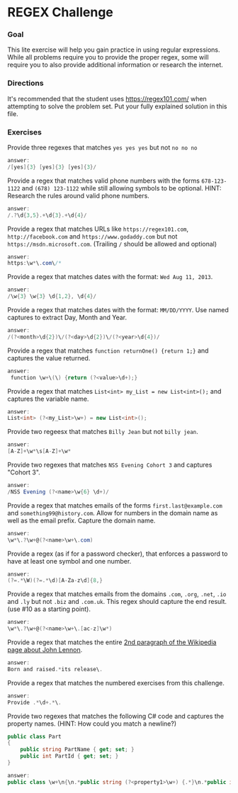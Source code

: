 # REGEX Challenge

### Goal

This lite exercise will help you gain practice in using regular expressions. While all problems require you to provide the proper regex, some will require you to also provide additional information or research the internet.

### Directions

It's recommended that the student uses https://regex101.com/ when attempting to solve the problem set. Put your fully explained solution in this file. 

### Exercises

Provide three regexes that matches `yes yes yes` but not `no no no`

```c#
answer:
/[yes]{3} [yes]{3} [yes]{3}/
```

Provide a regex that matches valid phone numbers with the forms `678-123-1122` and `(678) 123-1122` while still allowing symbols to be optional. HINT: Research the rules around valid phone numbers.

```c#
answer:
/.?\d{3,5}.+\d{3}.+\d{4}/
```

Provide a regex that matches URLs like `https://regex101.com`, `http://facebook.com` and `https://www.godaddy.com` but not `https://msdn.microsoft.com`. (Trailing `/` should be allowed and optional)

```c#
answer:
https:\w*\.com\/*
```

Provide a regex that matches dates with the format: `Wed Aug 11, 2013`.

```c#
answer:
/\w{3} \w{3} \d{1,2}, \d{4}/
```

Provide a regex that matches dates with the format: `MM/DD/YYYY`. Use named captures to extract Day, Month and Year.

```c#
answer:
/(?<month>\d{2})\/(?<day>\d{2})\/(?<year>\d{4})/
```

Provide a regex that matches `function returnOne() {return 1;}` and captures the value returned.

```c#
answer:
 function \w+\(\) {return (?<value>\d+);}
```

Provide a regex that matches `List<int> my_List = new List<int>();` and captures the variable name.

```c#
answer:
List<int> (?<my_List>\w+) = new List<int>();
```

Provide two regeesx that matches `Billy Jean` but not `billy jean`.

```c#
answer:
[A-Z]+\w*\s[A-Z]+\w*
```

Provide two regexes that matches `NSS Evening Cohort 3` and captures "Cohort 3".

```c#
answer:
/NSS Evening (?<name>\w{6} \d+)/
```

Provide a regex that matches emails of the forms `first.last@example.com` and `something99@history.com`. Allow for numbers in the domain name as well as the email prefix. Capture the domain name.

```c#
answer:
\w*\.?\w+@(?<name>\w+\.com)
```

Provide a regex (as if for a password checker), that enforces a password to have at least one symbol and one number.

```c#
answer:
(?=.*\W)(?=.*\d)[A-Za-z\d]{8,}
```

Provide a regex that matches emails from the domains `.com`, `.org`, `.net`, `.io` and `.ly` but not `.biz` and `.com.uk`. This regex should capture the end result. (use #10 as a starting point).

```c#
answer:
\w*\.?\w+@(?<name>\w+\.[ac-z]\w*)
```

Provide a regex that matches the entire [2nd paragraph of the Wikipedia page about John Lennon](https://en.wikipedia.org/wiki/John_Lennon).

```c#
answer:
Born and raised.*its release\.
```

Provide a regex that matches the numbered exercises from this challenge.

```c#
answer:
Provide .*\d+.*\.
```

Provide two regexes that matches the following C# code and captures the property names. (HINT: How could you match a newline?)

```c#
public class Part
{
    public string PartName { get; set; }
    public int PartId { get; set; }
}
```

```c#
answer:
public class \w+\n{\n.*public string (?<property1>\w+) {.*}\n.*public int (?<property2>\w+) {.*}\n}
```

